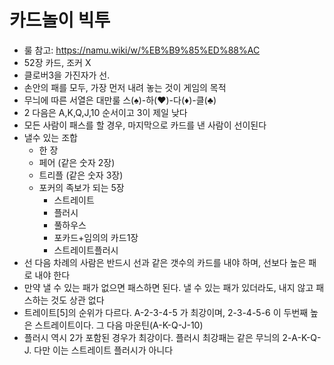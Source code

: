# 카드놀이 빅투
- 룰 참고: https://namu.wiki/w/%EB%B9%85%ED%88%AC
- 52장 카드, 조커 X
- 클로버3을 가진자가 선.
- 손안의 패를 모두, 가장 먼저 내려 놓는 것이 게임의 목적
- 무늬에 따른 서열은 대만룰 스(♠)-하(♥)-다(♦)-클(♣)
- 2 다음은 A,K,Q,J,10 순서이고 3이 제일 낮다
- 모든 사람이 패스를 할 경우, 마지막으로 카드를 낸 사람이 선이된다 
- 낼수 있는 조합
  * 한 장 
  * 페어 (같은 숫자 2장) 
  * 트리플 (같은 숫자 3장) 
  * 포커의 족보가 되는 5장 
    + 스트레이트 
    + 플러시 
    + 풀하우스 
    + 포카드+임의의 카드1장 
    + 스트레이트플러시
- 선 다음 차례의 사람은 반드시 선과 같은 갯수의 카드를 내야 하며, 선보다 높은 패로 내야 한다
- 만약 낼 수 있는 패가 없으면 패스하면 된다. 낼 수 있는 패가 있더라도, 내지 않고 패스하는 것도 상관 없다
- 트레이트[5]의 순위가 다르다. A-2-3-4-5 가 최강이며, 2-3-4-5-6 이 두번째 높은 스트레이트이다. 그 다음 마운틴(A-K-Q-J-10)
- 플러시 역시 2가 포함된 경우가 최강이다. 플러시 최강패는 같은 무늬의 2-A-K-Q-J. 다만 이는 스트레이트 플러시가 아니다